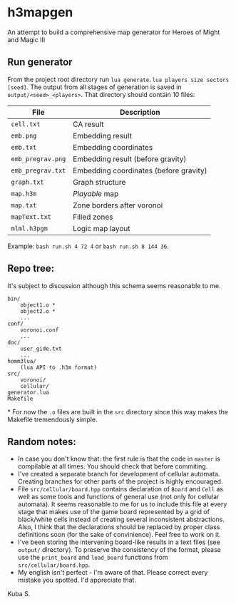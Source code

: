 # h3mapgen
An attempt to build a comprehensive map generator for Heroes of Might and Magic III

## Run generator
From the project root directory run `lua generate.lua players size sectors [seed]`. The output from all stages of generation is saved in `output/<seed>_<players>`. That directory should contain 10 files:

| File              | Description                            |
| ----------------- | -------------------------------------- |
| `cell.txt`        | CA result                              |
| `emb.png`         | Embedding result                       |
| `emb.txt`         | Embedding coordinates                  |
| `emb_pregrav.png` | Embedding result (before gravity)      |
| `emb_pregrav.txt` | Embedding coordinates (before gravity) |
| `graph.txt`       | Graph structure                        |
| `map.h3m`         | _Playable_ map                         |
| `map.txt`         | Zone borders after voronoi             |
| `mapText.txt`     | Filled zones                           |
| `mlml.h3pgm`      | Logic map layout                       |

Example: `bash run.sh 4 72 4` or `bash run.sh 8 144 36`.

## Repo tree:
It's subject to discussion although this schema seems reasonable to me.
```
bin/
    object1.o *
    object2.o *
    ...
conf/
    voronoi.conf
    ...
doc/
    user_gide.txt
    ...
homm3lua/
    (lua API to .h3m format)
src/
    voronoi/
    cellular/
generator.lua
Makefile
```
\* For now the `.o` files are built in the `src` directory since this way makes the Makefile tremendously simple.


## Random notes:
- In case you don't know that: the first rule is that the code in `master` is compilable at all times. You should check that before commiting.
- I've created a separate branch for development of cellular automata. Creating branches for other parts of the project is highly encouraged.
- File `src/cellular/board.hpp` contains declaration of `Board` and `Cell` as well as some tools and functions of general use (not only for cellular automata). It seems reasonable to me for us to include this file at every stage that makes use of the game board represented by a grid of black/white cells instead of creating several inconsistent abstractions. Also, I think that the declarations should be replaced by proper class definitions soon (for the sake of convinience). Feel free to work on it.
- I've been storing the intervening board-like results in a text files (see `output/` directory). To preserve the consistency of the format, please use the `print_board` and `load_board` functions from `src/cellular/board.hpp`.
- My english isn't perfect - I'm aware of that. Please correct every mistake you spotted. I'd appreciate that.

Kuba S.
